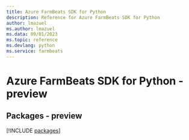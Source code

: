 ```yaml
---
title: Azure FarmBeats SDK for Python
description: Reference for Azure FarmBeats SDK for Python
author: lmazuel
ms.author: lmazuel
ms.data: 09/01/2023
ms.topic: reference
ms.devlang: python
ms.service: farmbeats
---
```

# Azure FarmBeats SDK for Python - preview
## Packages - preview
[!INCLUDE [packages](farmbeats-index.md)]